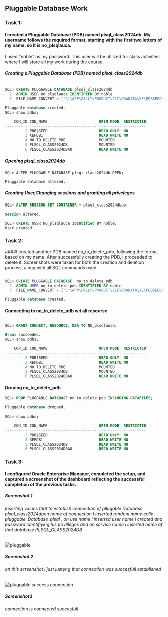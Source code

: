 ## Pluggable Database Work
### Task 1: 
#### I created a Pluggable Database (PDB) named plsql_class2024db. My username follows the required format, starting with the first two letters of my name, so it is no_plsqlauca.
I used "noble" as my password. This user will be utilized for class activities where I will store all my work during the course.

##### Creating a Pluggable Database (PDB) named plsql_class2024db

```sql

SQL> CREATE PLUGGABLE DATABASE plsql_class2024db
  2  ADMIN USER no_plsqlauca IDENTIFIED BY noble
  3  FILE_NAME_CONVERT = ('C:\APP\FALLY\PRODUCT\21C\ORADATA\XE\PDBSEED\', 'C:\APP\FALLY\PRODUCT\21C\ORADATA\XE\plsql_class2024db\');

Pluggable database created.
SQL> show pdbs;

    CON_ID CON_NAME                       OPEN MODE  RESTRICTED
---------- ------------------------------ ---------- ----------
         2 PDB$SEED                       READ ONLY  NO
         3 XEPDB1                         READ WRITE NO
         4 NO_TO_DELETE_PDB               MOUNTED
         5 PLSQL_CLASS2024DB              MOUNTED
         6 PLSQL_CLASS2024DBAO            READ WRITE NO
```
##### Opening plsql_class2024db

```
SQL> ALTER PLUGGABLE DATABASE plsql_class2024db OPEN;

Pluggable database altered.
```
##### Creating User,Changing sessions and  granting all priveleges  
```sql
SQL> ALTER SESSION SET CONTAINER = plsql_class2024dbao;

Session altered.

SQL> CREATE USER NO_plsqlauca IDENtified BY noble;
User created.
```
### Task 2: 
####I created another PDB named no_to_delete_pdb, following the format based on my name. After successfully creating the PDB, I proceeded to delete it. Screenshots were taken for both the creation and deletion process, along with all SQL commands used.
```sql

SQL> CREATE PLUGGABLE DATABASE  no_to_delete_pdb
  2  ADMIN USER no_to_delete_pdb IDENTIFIED BY noble
  3  FILE_NAME_CONVERT = ('C:\APP\FALLY\PRODUCT\21C\ORADATA\XE\PDBSEED\', 'C:\APP\FALLY\PRODUCT\21C\ORADATA\XE\no_to_delete_pdb\');

Pluggable database created.
```
#### Connecting to no_to_delete_pdb wit all resourse
```sql

SQL> GRANT CONNECT, RESOURCE, DBA TO NO_plsqlauca;

Grant succeeded.
SQL> show pdbs;

    CON_ID CON_NAME                       OPEN MODE  RESTRICTED
---------- ------------------------------ ---------- ----------
         2 PDB$SEED                       READ ONLY  NO
         3 XEPDB1                         READ WRITE NO
         4 NO_TO_DELETE_PDB               MOUNTED
         5 PLSQL_CLASS2024DB              MOUNTED
         6 PLSQL_CLASS2024DBAO            READ WRITE NO
```
#### Droping no_to_delete_pdb
```sql
SQL> DROP PLUGGABLE DATABASE no_to_delete_pdb INCLUDING DATAFILES;

Pluggable database dropped.

SQL> show pdbs;

    CON_ID CON_NAME                       OPEN MODE  RESTRICTED
---------- ------------------------------ ---------- ----------
         2 PDB$SEED                       READ ONLY  NO
         3 XEPDB1                         READ WRITE NO
         5 PLSQL_CLASS2024DB              READ WRITE NO
         6 PLSQL_CLASS2024DBAO            READ WRITE NO
```

### Task 3: 

#### I configured Oracle Enterprise Manager, completed the setup, and captured a screenshot of the dashboard reflecting the successful completion of the previous tasks.

##### Screenshot 1

###### Inserting values that to  estabish connection of pllugable Database plsql_class2024dbon name of connection I inserted random name calle pluggable_Database_plsql , on use name i inserted user name i created and password identifiying his privilleges and on service name i inserted name of that database PLSQL_CLASS2024DB

![pluggable](https://github.com/user-attachments/assets/7e478cfc-a7b3-451e-98be-dcfc0238efe5)

 ##### Screenshot 2

 ###### on this screenshot i just justyng that connection was succesfull established
 
![pluggable suceess connection](https://github.com/user-attachments/assets/9705d388-9776-4ca4-b8cf-ca1be97eb05a)
 ##### Screenshot3
 ###### connection is connected succesfull
 












```
